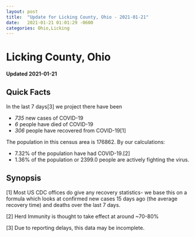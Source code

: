 ```yaml
---
layout: post
title:  "Update for Licking County, Ohio - 2021-01-21"
date:   2021-01-21 01:01:29 -0600
categories: Ohio,Licking
---
```


# Licking County, Ohio
#### Updated 2021-01-21

## Quick Facts

In the last 7 days[3] we project there have been
- *735* new cases of COVID-19
- *6* people have died of COVID-19
- *306* people have recovered from COVID-19[1]

The population in this census area is 176862. By our calculations:
- 7.32% of the population have had COVID-19.[2]
- 1.36% of the population or 2399.0 people are actively fighting the virus.

## Synopsis




[1] Most US CDC offices do give any recovery statistics- we base this on a formula which looks at confirmed new cases
15 days ago (the average recovery time) and deaths over the last 7 days.

[2] Herd Immunity is thought to take effect at around ~70-80%

[3] Due to reporting delays, this data may be incomplete.
 
    